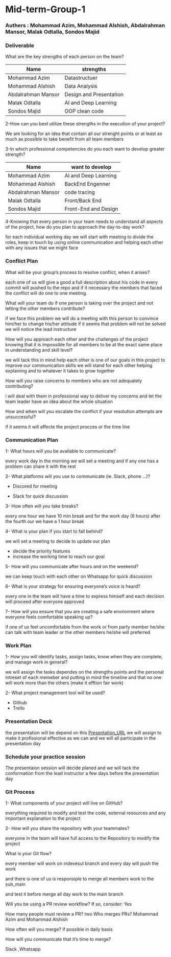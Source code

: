 # Mid-term-Group-1

### Authers : Mohammad Azim,  Mohammad Alshish,  Abdalrahman Mansor,  Malak Odtalla,  Sondos Majid

 

### Deliverable

What are the key strengths of each person on the team?

| Name | strengths |
|--|--|
| Mohammad Azim| Datastructuer |
| Mohammad Alshish | Data Analysis |
| Abdalrahman Mansor  | Design and Presentation |
| Malak Odtalla | AI and Deep Learning |
| Sondos Majid | OOP clean code |

2-How can you best utilize these strengths in the execution of your project?

We are looking for an idea that contain all our strenght points or at least as much as 
possible to take benefit from all team members


3-In which professional competencies do you each want to develop greater strength?

| Name | want to develop |
|------|-------------|
| Mohammad Azim|  AI and Deep Learning |
| Mohammad Alshish | BackEnd Engenner  |
| Abdalrahman Mansor  | code tracing |
| Malak Odtalla | Front/Back End |
| Sondos Majid | Front-End and Design |


4-Knowing that every person in your team needs to understand all aspects of the project, how do you plan to approach the day-to-day work?

for each individual working day we will start with meeting to divide the roles, keep in touch by using online communication and helping each other with any issues that we might face

### Conflict Plan

What will be your group’s process to resolve conflict, when it arises?

each one of us will give a good a full description about his code in every commit will pushed to the repo and if it necessary the members that faced the conflict will do one to one meeting.


What will your team do if one person is taking over the project and not letting the other members contribute?

if we face this problem we will do a meeting with this person to convince him/her
to change his/her attitude if it seems that problem will not be solved we will notice the lead instructure


How will you approach each other and the challenges of the project knowing that it is impossible for all members to be at the exact same place in understanding and skill level?

we will tack this in mind help each other is one of our goals in this project to improve our communication skills we will stand for each other helping explaining and to whatever it takes to grow together


How will you raise concerns to members who are not adequately contributing?

i will deal with them in professional way to deliver my concerns and let the team leader have an idea about the whole situation


How and when will you escalate the conflict if your resolution attempts are unsuccessful?

if it seems it will affecte the project procces or the time line

### Communication Plan

1- What hours will you be available to communicate?

every work day in the morning we will set a meeting and if any one has a problem can share it with the rest

2- What platforms will you use to communicate (ie. Slack, phone …)?

 - Discored for meeting

 - Slack for quick discussion


3- How often will you take breaks? 

every one hour we have 10 min break and for the work day (8 hours) after the fourth our we have a 1 hour break
 

4- What is your plan if you start to fall behind?

we will set a meeting to decide to update our plan

  - decide the priority features
  - increase the working time to reach our goal 



5- How will you communicate after hours and on the weekend?

we can keep touch with each other on Whatsapp for quick discussion



6- What is your strategy for ensuring everyone’s voice is heard?

every one in the team will have a time to express himself and each decision will proceed after everyone approved


7- How will you ensure that you are creating a safe environment where everyone feels comfortable speaking up?

if one of us feel uncomfortable from the work or from party member he/she can talk with team leader or the other members he/she will preferred
 
### Work Plan

1- How you will identify tasks, assign tasks, know when they are complete, and manage work in general?

we will assign the tasks dependes on the strengths points and the personal intreset of each memeber and putting in mind the timeline and that no one will work more than the others (make it efftion fair work)


2- What project management tool will be used?

  - Github 
  - Trello


### Presentation Deck


the presentation will be depend on this 
[Presentation_URL](https://docs.google.com/presentation/d/19SrTWd7f5aPKT7IT48OQtiFOENwNE1290QyY1XtwD0I/edit?usp=sharing)
we will assign to make it profissional effective as we can and we will all participate in the presentation day


### Schedule your practice session

The presentaion session will decide planed and we will tack the conformation from the lead instructor a few days before the presentation day 


### Git Process


1- What components of your project will live on GitHub?

everything required to modify and test the code, external resources and any important explanation to the project


2- How will you share the repository with your teammates?

everyone in the team will have full access to the Repository to modify the project

What is your Git flow?

every member will work on indevesul branch and every day  will push the work 

and there is one of us is responsiple to merge all members work to the sub_main 

and test it before merge all day work to the main branch

Will you be using a PR review workflow? If so, consider: Yes


How many people must review a PR? two
Who merges PRs? Mohammad Azim and Mohammad Alshish

How often will you merge? 
if possible in daily basis

How will you communicate that it’s time to merge?

Slack ,Whatsapp
